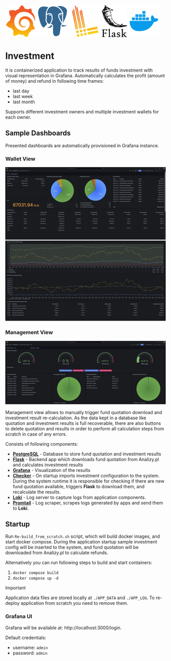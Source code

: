 <p float="left">
  <img src="/Pictures/Logos/grafana_logo.png" height="100" />
  <img src="/Pictures/Logos/postgresql_logo.png" height="100" />
  <img src="/Pictures/Logos/loki_logo.png" height="100" /> 
  <img src="/Pictures/Logos/flask_logo.png" height="100" /> 
  <img src="/Pictures/Logos/docker_logo.png" height="100" /> 
</p>

# Investment
It is containerized application to track results of funds investment with visual representation in Grafana.
Automatically calculates the profit (amount of money) and refund in following time frames:
- last day
- last week
- last month

Supports different investment owners and multiple investment wallets for each owner.

## Sample Dashboards
Presented dashboards are automatically provisioned in Grafana instance.

### Wallet View
![image](/Pictures/Investment_Wallet_1_of_2.png)
![image](/Pictures/Investment_Wallet_2_of_2.png)

### Management View
![image](/Pictures/Investment_Management.png)

Management view allows to manually trigger fund quotation download and investment result re-calculation. 
As the data kept in a database like quotation and investment results is full recoverable,
there are also buttons to delete quotation and results in order to perform all calculation steps from scratch in case of any errors.

Consists of following components:
- [**PostgreSQL**](/PostgreSQL/) - Database to store fund quotation and investment results
- [**Flask**](/Flask/) - Backend app which downloads fund quotation from Analizy.pl and calculates investment results
- [**Grafana**](/Grafana/) - Visualization of the results
- [**Checker**](/Checker/) - On startup imports investment configuration to the system. 
During the system runtime it is responsible for checking if there are new fund quotation available, 
triggers **Flask** to download them, and recalculate the results.
- [**Loki**](/Loki/) - Log server to capture logs from application components.
- [**Promtail**](/Promtail/) - Log scraper, scrapes logs generated by apps and send them to **Loki**.


## Startup
Run `Re-build_from_scratch.sh` script, which will build docker images, and start docker compose.
During the application startup sample investment config will be inserted to the system, and fund quotation will be downloaded from Analizy.pl to calculate refunds.

Alternatively you can run following steps to build and start containers:
1. `docker compose build`
2. `docker compose up -d`

> [!IMPORTANT] 
> Application data files are stored locally at `./APP_DATA` and `./APP_LOG`. To re-deploy application from scratch you need to remove them.

### Grafana UI
Grafana will be available at: http://localhost:3000/login.

Default credentials:
- username: `admin`
- password: `admin`
